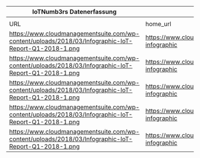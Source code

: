 |IoTNumb3rs Datenerfassung|||||||||||
| ---- | ---- | ---- | ---- | ---- | ---- | ---- | ---- | ---- | ---- | ---- |
||||||||||||
|URL|home_url|filename|device_class|device_count|market_class|market_volume|prognosis_year|publication_year|authorship_class|Dropbox folder|
|https://www.cloudmanagementsuite.com/wp-content/uploads/2018/03/Infographic-IoT-Report-Q1-2018-1.png|https://www.cloudmanagementsuite.com/iot-infographic|file1_Infographic-IoT-Report-Q1-2018-1.png|generic IoT|2000000000|||2006|2018|company|MariaMarg/20181217-1200|
|https://www.cloudmanagementsuite.com/wp-content/uploads/2018/03/Infographic-IoT-Report-Q1-2018-1.png|https://www.cloudmanagementsuite.com/iot-infographic|file1_Infographic-IoT-Report-Q1-2018-1.png|generic IoT|6380000000|||2016|2018|company|MariaMarg/20181217-1200|
|https://www.cloudmanagementsuite.com/wp-content/uploads/2018/03/Infographic-IoT-Report-Q1-2018-1.png|https://www.cloudmanagementsuite.com/iot-infographic|file1_Infographic-IoT-Report-Q1-2018-1.png|generic IoT|8400000000|||2018|2018|company|MariaMarg/20181217-1200|
|https://www.cloudmanagementsuite.com/wp-content/uploads/2018/03/Infographic-IoT-Report-Q1-2018-1.png|https://www.cloudmanagementsuite.com/iot-infographic|file1_Infographic-IoT-Report-Q1-2018-1.png|generic IoT|20000000000|||2020|2018|company|MariaMarg/20181217-1200|
|https://www.cloudmanagementsuite.com/wp-content/uploads/2018/03/Infographic-IoT-Report-Q1-2018-1.png|https://www.cloudmanagementsuite.com/iot-infographic|file1_Infographic-IoT-Report-Q1-2018-1.png|||spend on IoT cybersucurity|1.34E+11||||MariaMarg/20181217-1200|
